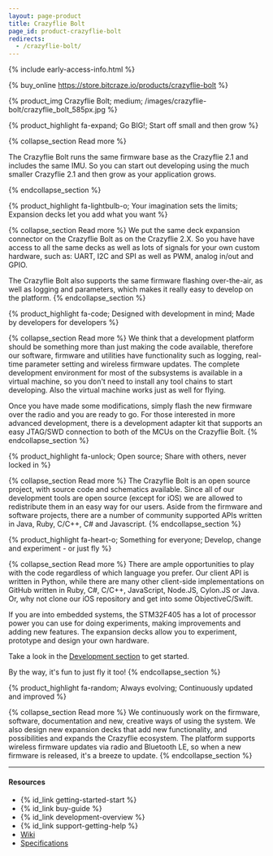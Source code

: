 ```yaml
---
layout: page-product
title: Crazyflie Bolt
page_id: product-crazyflie-bolt
redirects:
  - /crazyflie-bolt/
---
```


{% include early-access-info.html %}

{% buy_online https://store.bitcraze.io/products/crazyflie-bolt %}

{% product_img Crazyflie Bolt; medium;
/images/crazyflie-bolt/crazyflie_bolt_585px.jpg
%}

{% product_highlight
fa-expand;
Go BIG!;
Start off small and then grow
%}

{% collapse_section Read more %}

The Crazyflie Bolt runs the same firmware base as the Crazyflie 2.1 and includes the same IMU. So you can start out
developing using the much smaller Crazyflie 2.1 and then grow as your application grows.

{% endcollapse_section %}


{% product_highlight
fa-lightbulb-o;
Your imagination sets the limits;
Expansion decks let you add what you want
%}

{% collapse_section Read more %}
We put the same deck expansion connector on the Crazyflie Bolt as on the Crazyflie 2.X. So you have have access to all the same decks
as well as lots of signals for your own custom hardware, such as: UART, I2C and SPI as well as PWM, analog in/out and GPIO.

The Crazyflie Bolt also supports the same firmware flashing over-the-air, as well as logging and parameters, which makes it really easy
to develop on the platform.
{% endcollapse_section %}

{% product_highlight
fa-code;
Designed with development in mind;
Made by developers for developers
%}

{% collapse_section Read more %}
We think that a development platform should be something more than
just making the code available, therefore our software, firmware
and utilities have functionality such as logging, real-time parameter setting and
wireless firmware updates. The complete development environment for
most of the subsystems is available in a virtual machine, so you
don't need to install any tool chains to start developing. Also the
virtual machine works just as well for flying.

Once you have made some modifications, simply flash the new firmware
over the radio and you are ready to go.
For those interested in more advanced development, there is a
development adapter kit that supports an easy JTAG/SWD connection to
both of the MCUs on the Crazyflie Bolt.
{% endcollapse_section %}


{% product_highlight
fa-unlock;
Open source;
Share with others, never locked in
%}

{% collapse_section Read more %}
The Crazyflie Bolt is an open source project, with source code and
schematics available.
Since all of our development tools are open source (except for iOS) we are
allowed to redistribute them in an easy way for our users. Aside from the
firmware and software projects, there are a number of community
supported APIs written in Java, Ruby, C/C++, C# and Javascript.
{% endcollapse_section %}


{% product_highlight
fa-heart-o;
Something for everyone;
Develop, change and experiment - or just fly
%}

{% collapse_section Read more %}
There are ample opportunities to play with the code regardless of which language you prefer.
Our client API is written in Python, while there are many other client-side implementations on GitHub written
in Ruby, C#, C/C++, JavaScript, Node.JS, Cylon.JS or Java.
Or, why not clone our iOS repository and get into some ObjectiveC/Swift.

If you are into embedded systems, the STM32F405 has a lot of processor power you can use for doing experiments, making improvements and adding new features. The expansion decks allow you to experiment, prototype and design your own hardware.

Take a look in the [Development section](/development/development-overview/) to get started.

By the way, it's fun to just fly it too!
{% endcollapse_section %}


{% product_highlight
fa-random;
Always evolving;
Continuously updated and improved
%}

{% collapse_section Read more %}
We continuously work on the firmware, software, documentation and new, creative ways of using
the system. We also design new expansion decks that add new functionality,
and possibilities and expands the Crazyflie ecosystem.
The platform supports wireless firmware
updates via radio and Bluetooth LE, so when a new firmware is released,
it's a breeze to update.
{% endcollapse_section %}

---

#### Resources

- {% id_link getting-started-start %}
- {% id_link buy-guide %}
- {% id_link development-overview %}
- {% id_link support-getting-help %}
- [Wiki](https://wiki.bitcraze.io/projects:bolt:index)
- [Specifications](https://store.bitcraze.io/products/crazyflie-bolt)
